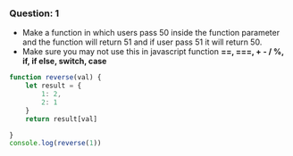 
### Question: 1
 
- Make a function in which users pass 50 inside the function parameter and the function will return 51 and if user pass 51 it will return 50.
- Make sure you may not use this in javascript function  **==, ===, + - / %, if, if else, switch, case** 

```javascript
function reverse(val) {
    let result = {
        1: 2, 
        2: 1
    }
    return result[val]

}
console.log(reverse(1))
```